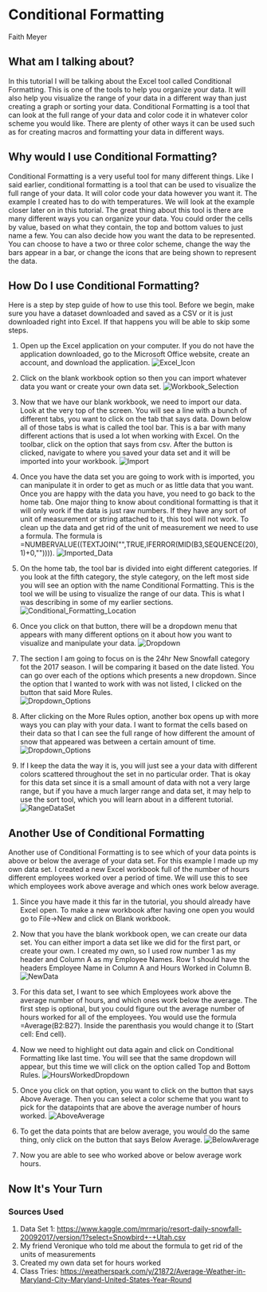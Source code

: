 # **Conditional Formatting**
 Faith Meyer

## **What am I talking about?**
In this tutorial I will be talking about the Excel tool called Conditional Formatting. This is one of the tools to help you organize your data. It will also help you visualize the range of your data in a different way than just creating a graph or sorting your data. Conditional Formatting is a tool that can look at the full range of your data and color code it in whatever color scheme you would like. There are plenty of other ways it can be used such as for creating macros and formatting your data in different ways. 

## **Why would I use Conditional Formatting?**
Conditional Formatting is a very useful tool for many different things. Like I said earlier, conditional formatting is a tool that can be used to visualize the full range of your data. It will color code your data however you want it. The example I created has to do with temperatures. We will look at the example closer later on in this tutorial. The great thing about this tool is there are many different ways you can organize your data. You could order the cells by value, based on what they contain, the top and bottom values to just name a few. You can also decide how you want the data to be represented. You can choose to have a two or three color scheme, change the way the bars appear in a bar, or change the icons that are being shown to represent the data. 

## **How Do I use Conditional Formatting?**
Here is a step by step guide of how to use this tool. Before we begin, make sure you have a dataset downloaded and saved as a CSV or it is just downloaded right into Excel. If that happens you will be able to skip some steps.

1. Open up the Excel application on your computer. If you do not have the application downloaded, go to the Microsoft Office website, create an account, and download the application.
![Excel_Icon](/excelicon.png)

2. Click on the blank workbook option so then you can import whatever data you want or create your own data set.
![Workbook_Selection](/workbookselection.png)

3. Now that we have our blank workbook, we need to import our data. Look at the very top of the screen. You will see a line with a bunch of different tabs, you want to click on the tab that says data. Down below all of those tabs is what is called the tool bar. This is a bar with many different actions that is used a lot when working with Excel. On the toolbar, click on the option that says from csv. After the button is clicked, navigate to where you saved your data set and it will be imported into your workbook.
![Import](/import.png)

4. Once you have the data set you are going to work with is imported, you can manipulate it in order to get as much or as little data that you want. Once you are happy with the data you have, you need to go back to the home tab. One major thing to know about conditional formatting is that it will only work if the data is just raw numbers. If they have any sort of unit of measurement or string attached to it, this tool will not work. To clean up the data and get rid of the unit of measurement we need to use a formula. The formula is =NUMBERVALUE((TEXTJOIN("",TRUE,IFERROR(MID(B3,SEQUENCE(20),1)+0,"")))).
![Imported_Data](/importeddata.png)

5. On the home tab, the tool bar is divided into eight different categories. If you look at the fifth category, the style category, on the left most side you will see an option with the name Conditional Formatting. This is the tool we will be using to visualize the range of our data. This is what I was describing in some of my earlier sections.
![Conditional_Formatting_Location](/conditionalformattinglocation.png)

6. Once you click on that button, there will be a dropdown menu that appears with many different options on it about how you want to visualize and manipulate your data. 
![Dropdown](/conditionalformattingdropdown.png)

7. The section I am going to focus on is the 24hr New Snowfall category fot the 2017 season. I will be comparing it based on the date listed. You can go over each of the options which presents a new dropdown. Since the option that I wanted to work with was not listed, I clicked on the button that said More Rules.  
![Dropdown_Options](/dropdownoptions.png)

8. After clicking on the More Rules option, another box opens up with more ways you can play with your data. I want to format the cells based on their data so that I can see the full range of how different the amount of snow that appeared was between a certain amount of time.
![Dropdown_Options](/dropdownoptions.png)


9.  If I keep the data the way it is, you will just see a your data with different colors scattered throughout the set in no particular order. That is okay for this data set since it is a small amount of data with not a very large range, but if you have a much larger range and data set, it may help to use the sort tool, which you will learn about in a different tutorial.
![RangeDataSet](/rangecoloreddataset.png)

## Another Use of Conditional Formatting
Another use of Conditional Formatting is to see which of your data points is above or below the average of your data set. For this example I made up my own data set. I created a new Excel workbook full of the number of hours different employees worked over a period of time. We will use this to see which employees work above average and which ones work below average.

1. Since you have made it this far in the tutorial, you should already have Excel open. To make a new workbook after having one open you would go to File->New and click on Blank workbook.

2. Now that you have the blank workbook open, we can create our data set. You can either import a data set like we did for the first part, or create your own. I created my own, so I used row number 1 as my header and Column A as my Employee Names. Row 1 should have the headers Employee Name in Column A and Hours Worked in Column B.
![NewData](/newdataset.png)

3. For this data set, I want to see which Employees work above the average number of hours, and which ones work below the average. The first step is optional, but you could figure out the average number of hours worked for all of the employees. You would use the formula =Average(B2:B27). Inside the parenthasis you would change it to (Start cell: End cell).

4. Now we need to highlight out data again and click on Conditional Formatting like last time. You will see that the same dropdown will appear, but this time we will click on the option called Top and Bottom Rules.
![HoursWorkedDropdown](/conditionalformattingdropdownhoursworked.png)

5. Once you click on that option, you want to click on the button that says Above Average. Then you can select a color scheme that you want to pick for the datapoints that are above the average number of hours worked.
![AboveAverage](/aboveaverage.png)

6. To get the data points that are below average, you would do the same thing, only click on the button that says Below Average.
![BelowAverage](/belowaverage.png)

7. Now you are able to see who worked above or below average work hours.


## Now It's Your Turn


### Sources Used
1. Data Set 1: https://www.kaggle.com/mrmarjo/resort-daily-snowfall-20092017/version/1?select=Snowbird+-+Utah.csv
2. My friend Veronique who told me about the formula to get rid of the units of measurements
3. Created my own data set for hours worked
4. Class Tries: https://weatherspark.com/y/21872/Average-Weather-in-Maryland-City-Maryland-United-States-Year-Round
